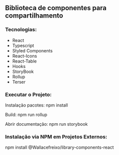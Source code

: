 ## Biblioteca de componentes para compartilhamento

### Tecnologias:

- React
- Typescript
- Styled Components
- React-Icons
- React-Table
- Hooks
- StoryBook
- Rollup
- Terser


### Executar o Projeto:

Instalação pacotes: npm install
 
Build: npm run rollup
 
Abrir documentação: npm run storybook


### Instalação via NPM em Projetos Externos:

npm install @Wallacefreixo/library-components-react

